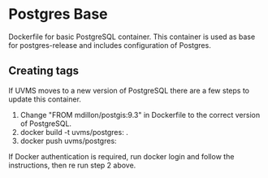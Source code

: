 # Postgres Base

Dockerfile for basic PostgreSQL container. This container is used as base for postgres-release and includes
configuration of Postgres.

## Creating tags

If UVMS moves to a new version of PostgreSQL there are a few steps to update this container.

1. Change "FROM mdillon/postgis:9.3" in Dockerfile to the correct version of PostgreSQL.
2. docker build -t uvms/postgres:<postgres version> .
3. docker push uvms/postgres:<postgres version>

If Docker authentication is required, run docker login and follow the instructions, then re run step 2 above.